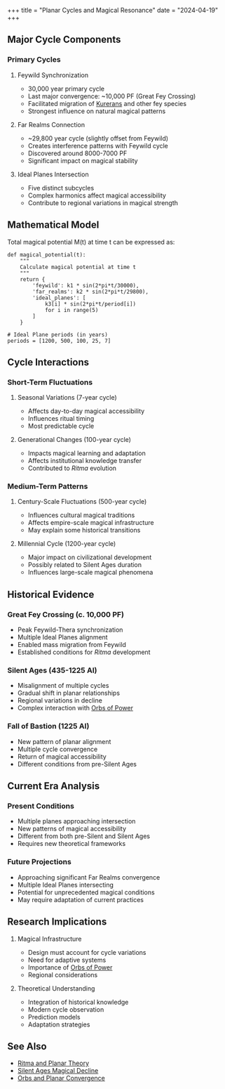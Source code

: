 +++
title = "Planar Cycles and Magical Resonance"
date = "2024-04-19"
+++

## Major Cycle Components

### Primary Cycles

1. Feywild Synchronization

   - 30,000 year primary cycle
   - Last major convergence: ~10,000 PF (Great Fey Crossing)
   - Facilitated migration of [Kurerans](@/species/kureran.md) and other fey
     species
   - Strongest influence on natural magical patterns

2. Far Realms Connection

   - ~29,800 year cycle (slightly offset from Feywild)
   - Creates interference patterns with Feywild cycle
   - Discovered around 8000-7000 PF
   - Significant impact on magical stability

3. Ideal Planes Intersection
   - Five distinct subcycles
   - Complex harmonics affect magical accessibility
   - Contribute to regional variations in magical strength

## Mathematical Model

Total magical potential M(t) at time t can be expressed as:

```
def magical_potential(t):
    """
    Calculate magical potential at time t
    """
    return {
        'feywild': k1 * sin(2*pi*t/30000),
        'far_realms': k2 * sin(2*pi*t/29800),
        'ideal_planes': [
            k3[i] * sin(2*pi*t/period[i])
            for i in range(5)
        ]
    }

# Ideal Plane periods (in years)
periods = [1200, 500, 100, 25, 7]
```

## Cycle Interactions

### Short-Term Fluctuations

1. Seasonal Variations (7-year cycle)

   - Affects day-to-day magical accessibility
   - Influences ritual timing
   - Most predictable cycle

2. Generational Changes (100-year cycle)
   - Impacts magical learning and adaptation
   - Affects institutional knowledge transfer
   - Contributed to _Ritma_ evolution

### Medium-Term Patterns

1. Century-Scale Fluctuations (500-year cycle)

   - Influences cultural magical traditions
   - Affects empire-scale magical infrastructure
   - May explain some historical transitions

2. Millennial Cycle (1200-year cycle)
   - Major impact on civilizational development
   - Possibly related to Silent Ages duration
   - Influences large-scale magical phenomena

## Historical Evidence

### Great Fey Crossing (c. 10,000 PF)

- Peak Feywild-Thera synchronization
- Multiple Ideal Planes alignment
- Enabled mass migration from Feywild
- Established conditions for _Ritma_ development

### Silent Ages (435-1225 AI)

- Misalignment of multiple cycles
- Gradual shift in planar relationships
- Regional variations in decline
- Complex interaction with [Orbs of Power](@/misc/orbs-of-power/_index.md)

### Fall of Bastion (1225 AI)

- New pattern of planar alignment
- Multiple cycle convergence
- Return of magical accessibility
- Different conditions from pre-Silent Ages

## Current Era Analysis

### Present Conditions

- Multiple planes approaching intersection
- New patterns of magical accessibility
- Different from both pre-Silent and Silent Ages
- Requires new theoretical frameworks

### Future Projections

- Approaching significant Far Realms convergence
- Multiple Ideal Planes intersecting
- Potential for unprecedented magical conditions
- May require adaptation of current practices

## Research Implications

1. Magical Infrastructure

   - Design must account for cycle variations
   - Need for adaptive systems
   - Importance of [Orbs of Power](@/misc/orbs-of-power/_index.md)
   - Regional considerations

2. Theoretical Understanding
   - Integration of historical knowledge
   - Modern cycle observation
   - Prediction models
   - Adaptation strategies

## See Also

- [Ritma and Planar Theory](@/notes/theorycrafting/ritma-and-planar-theory.md)
- [Silent Ages Magical Decline](@/notes/theorycrafting/silent-ages-magical-decline.md)
- [Orbs and Planar Convergence](@/notes/theorycrafting/orbs-and-planar-convergence.md)
